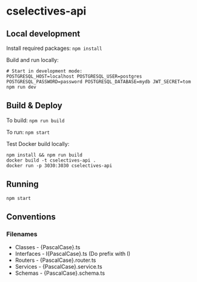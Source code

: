# cselectives-api

## Local development

Install required packages: `npm install`

Build and run locally:

```
# Start in development mode:
POSTGRESQL_HOST=localhost POSTGRESQL_USER=postgres POSTGRESQL_PASSWORD=password POSTGRESQL_DATABASE=mydb JWT_SECRET=tom npm run dev
```

## Build & Deploy

To build: `npm run build`

To run: `npm start`

Test Docker build locally:

```
npm install && npm run build
docker build -t cselectives-api .
docker run -p 3030:3030 cselectives-api
```

## Running

```
npm start
```

## Conventions

### Filenames

- Classes - {PascalCase}.ts
- Interfaces - I{PascalCase}.ts (Do prefix with I)
- Routers - {PascalCase}.router.ts
- Services - {PascalCase}.service.ts
- Schemas - {PascalCase}.schema.ts
